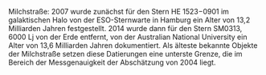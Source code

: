 Milchstraße: 2007 wurde zunächst für den Stern HE 1523−0901 im galaktischen Halo von der ESO-Sternwarte in Hamburg ein Alter von 13,2 Milliarden Jahren festgestellt. 2014 wurde dann für den Stern SM0313, 6000 Lj von der Erde entfernt, von der Australian National University ein Alter von 13,6 Milliarden Jahren dokumentiert. Als älteste bekannte Objekte der Milchstraße setzen diese Datierungen eine unterste Grenze, die im Bereich der Messgenauigkeit der Abschätzung von 2004 liegt.
